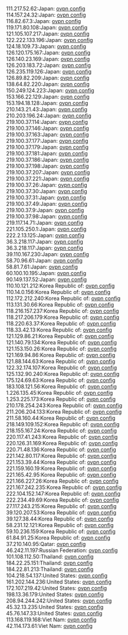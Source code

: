 111.217.52.62:Japan: [ovpn config](vpn/111_217_52_62.ovpn)  
114.157.24.32:Japan: [ovpn config](vpn/114_157_24_32.ovpn)  
116.82.67.3:Japan: [ovpn config](vpn/116_82_67_3.ovpn)  
119.171.80.108:Japan: [ovpn config](vpn/119_171_80_108.ovpn)  
121.105.107.217:Japan: [ovpn config](vpn/121_105_107_217.ovpn)  
122.222.133.196:Japan: [ovpn config](vpn/122_222_133_196.ovpn)  
124.18.109.73:Japan: [ovpn config](vpn/124_18_109_73.ovpn)  
126.120.175.167:Japan: [ovpn config](vpn/126_120_175_167.ovpn)  
126.140.23.169:Japan: [ovpn config](vpn/126_140_23_169.ovpn)  
126.203.183.72:Japan: [ovpn config](vpn/126_203_183_72.ovpn)  
126.235.119.126:Japan: [ovpn config](vpn/126_235_119_126.ovpn)  
126.89.82.209:Japan: [ovpn config](vpn/126_89_82_209.ovpn)  
138.64.82.220:Japan: [ovpn config](vpn/138_64_82_220.ovpn)  
150.249.124.223:Japan: [ovpn config](vpn/150_249_124_223.ovpn)  
153.166.22.129:Japan: [ovpn config](vpn/153_166_22_129.ovpn)  
153.194.18.128:Japan: [ovpn config](vpn/153_194_18_128.ovpn)  
210.143.21.43:Japan: [ovpn config](vpn/210_143_21_43.ovpn)  
210.203.196.24:Japan: [ovpn config](vpn/210_203_196_24.ovpn)  
219.100.37.114:Japan: [ovpn config](vpn/219_100_37_114.ovpn)  
219.100.37.146:Japan: [ovpn config](vpn/219_100_37_146.ovpn)  
219.100.37.163:Japan: [ovpn config](vpn/219_100_37_163.ovpn)  
219.100.37.177:Japan: [ovpn config](vpn/219_100_37_177.ovpn)  
219.100.37.179:Japan: [ovpn config](vpn/219_100_37_179.ovpn)  
219.100.37.181:Japan: [ovpn config](vpn/219_100_37_181.ovpn)  
219.100.37.186:Japan: [ovpn config](vpn/219_100_37_186.ovpn)  
219.100.37.198:Japan: [ovpn config](vpn/219_100_37_198.ovpn)  
219.100.37.207:Japan: [ovpn config](vpn/219_100_37_207.ovpn)  
219.100.37.221:Japan: [ovpn config](vpn/219_100_37_221.ovpn)  
219.100.37.26:Japan: [ovpn config](vpn/219_100_37_26.ovpn)  
219.100.37.30:Japan: [ovpn config](vpn/219_100_37_30.ovpn)  
219.100.37.31:Japan: [ovpn config](vpn/219_100_37_31.ovpn)  
219.100.37.49:Japan: [ovpn config](vpn/219_100_37_49.ovpn)  
219.100.37.9:Japan: [ovpn config](vpn/219_100_37_9.ovpn)  
219.100.37.98:Japan: [ovpn config](vpn/219_100_37_98.ovpn)  
219.117.14.71:Japan: [ovpn config](vpn/219_117_14_71.ovpn)  
221.105.250.1:Japan: [ovpn config](vpn/221_105_250_1.ovpn)  
222.2.13.125:Japan: [ovpn config](vpn/222_2_13_125.ovpn)  
36.3.218.117:Japan: [ovpn config](vpn/36_3_218_117.ovpn)  
36.3.218.117:Japan: [ovpn config](vpn/36_3_218_117.ovpn)  
39.110.167.230:Japan: [ovpn config](vpn/39_110_167_230.ovpn)  
58.70.96.61:Japan: [ovpn config](vpn/58_70_96_61.ovpn)  
58.81.7.61:Japan: [ovpn config](vpn/58_81_7_61.ovpn)  
60.100.10.195:Japan: [ovpn config](vpn/60_100_10_195.ovpn)  
90.149.137.52:Japan: [ovpn config](vpn/90_149_137_52.ovpn)  
110.10.121.212:Korea Republic of: [ovpn config](vpn/110_10_121_212.ovpn)  
110.14.0.156:Korea Republic of: [ovpn config](vpn/110_14_0_156.ovpn)  
112.172.212.240:Korea Republic of: [ovpn config](vpn/112_172_212_240.ovpn)  
113.131.30.66:Korea Republic of: [ovpn config](vpn/113_131_30_66.ovpn)  
118.216.157.237:Korea Republic of: [ovpn config](vpn/118_216_157_237.ovpn)  
118.217.206.179:Korea Republic of: [ovpn config](vpn/118_217_206_179.ovpn)  
118.220.63.37:Korea Republic of: [ovpn config](vpn/118_220_63_37.ovpn)  
118.33.42.13:Korea Republic of: [ovpn config](vpn/118_33_42_13.ovpn)  
121.129.86.21:Korea Republic of: [ovpn config](vpn/121_129_86_21.ovpn)  
121.140.79.134:Korea Republic of: [ovpn config](vpn/121_140_79_134.ovpn)  
121.153.150.26:Korea Republic of: [ovpn config](vpn/121_153_150_26.ovpn)  
121.169.94.86:Korea Republic of: [ovpn config](vpn/121_169_94_86.ovpn)  
121.88.144.63:Korea Republic of: [ovpn config](vpn/121_88_144_63.ovpn)  
122.32.174.107:Korea Republic of: [ovpn config](vpn/122_32_174_107.ovpn)  
125.132.90.240:Korea Republic of: [ovpn config](vpn/125_132_90_240.ovpn)  
175.124.69.63:Korea Republic of: [ovpn config](vpn/175_124_69_63.ovpn)  
183.108.121.56:Korea Republic of: [ovpn config](vpn/183_108_121_56.ovpn)  
1.226.135.45:Korea Republic of: [ovpn config](vpn/1_226_135_45.ovpn)  
1.253.225.173:Korea Republic of: [ovpn config](vpn/1_253_225_173.ovpn)  
210.178.254.243:Korea Republic of: [ovpn config](vpn/210_178_254_243.ovpn)  
211.206.204.133:Korea Republic of: [ovpn config](vpn/211_206_204_133.ovpn)  
211.58.160.44:Korea Republic of: [ovpn config](vpn/211_58_160_44.ovpn)  
218.149.109.152:Korea Republic of: [ovpn config](vpn/218_149_109_152.ovpn)  
218.155.167.24:Korea Republic of: [ovpn config](vpn/218_155_167_24.ovpn)  
220.117.41.243:Korea Republic of: [ovpn config](vpn/220_117_41_243.ovpn)  
220.126.31.169:Korea Republic of: [ovpn config](vpn/220_126_31_169.ovpn)  
220.71.48.136:Korea Republic of: [ovpn config](vpn/220_71_48_136.ovpn)  
221.142.80.117:Korea Republic of: [ovpn config](vpn/221_142_80_117.ovpn)  
221.153.39.44:Korea Republic of: [ovpn config](vpn/221_153_39_44.ovpn)  
221.159.160.19:Korea Republic of: [ovpn config](vpn/221_159_160_19.ovpn)  
221.165.42.95:Korea Republic of: [ovpn config](vpn/221_165_42_95.ovpn)  
221.166.227.26:Korea Republic of: [ovpn config](vpn/221_166_227_26.ovpn)  
221.167.242.235:Korea Republic of: [ovpn config](vpn/221_167_242_235.ovpn)  
222.104.152.147:Korea Republic of: [ovpn config](vpn/222_104_152_147.ovpn)  
222.234.49.69:Korea Republic of: [ovpn config](vpn/222_234_49_69.ovpn)  
27.117.243.215:Korea Republic of: [ovpn config](vpn/27_117_243_215.ovpn)  
39.120.207.53:Korea Republic of: [ovpn config](vpn/39_120_207_53.ovpn)  
39.127.38.44:Korea Republic of: [ovpn config](vpn/39_127_38_44.ovpn)  
58.231.12.121:Korea Republic of: [ovpn config](vpn/58_231_12_121.ovpn)  
59.10.236.159:Korea Republic of: [ovpn config](vpn/59_10_236_159.ovpn)  
61.84.91.25:Korea Republic of: [ovpn config](vpn/61_84_91_25.ovpn)  
37.210.140.95:Qatar: [ovpn config](vpn/37_210_140_95.ovpn)  
46.242.11.197:Russian Federation: [ovpn config](vpn/46_242_11_197.ovpn)  
101.108.112.50:Thailand: [ovpn config](vpn/101_108_112_50.ovpn)  
184.22.25.151:Thailand: [ovpn config](vpn/184_22_25_151.ovpn)  
184.22.81.213:Thailand: [ovpn config](vpn/184_22_81_213.ovpn)  
104.218.54.137:United States: [ovpn config](vpn/104_218_54_137.ovpn)  
161.202.144.236:United States: [ovpn config](vpn/161_202_144_236.ovpn)  
172.107.219.42:United States: [ovpn config](vpn/172_107_219_42.ovpn)  
198.13.36.179:United States: [ovpn config](vpn/198_13_36_179.ovpn)  
208.94.244.242:United States: [ovpn config](vpn/208_94_244_242.ovpn)  
45.32.13.235:United States: [ovpn config](vpn/45_32_13_235.ovpn)  
45.76.147.33:United States: [ovpn config](vpn/45_76_147_33.ovpn)  
113.168.119.168:Viet Nam: [ovpn config](vpn/113_168_119_168.ovpn)  
42.114.173.61:Viet Nam: [ovpn config](vpn/42_114_173_61.ovpn)  
